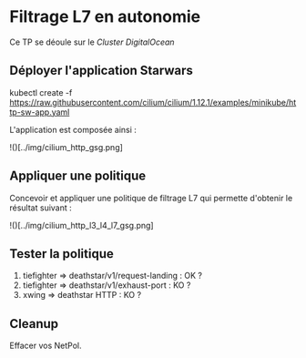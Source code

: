 # Filtrage L7 en autonomie

Ce TP se déoule sur le *Cluster DigitalOcean*

## Déployer l'application Starwars

kubectl create -f https://raw.githubusercontent.com/cilium/cilium/1.12.1/examples/minikube/http-sw-app.yaml

L'application est composée ainsi :

!()[../img/cilium_http_gsg.png]

## Appliquer une politique

Concevoir et appliquer une politique de filtrage L7 qui permette d'obtenir le résultat suivant :  

!()[../img/cilium_http_l3_l4_l7_gsg.png]

## Tester la politique

1) tiefighter => deathstar/v1/request-landing : OK ?
2) tiefighter => deathstar/v1/exhaust-port : KO ?
3) xwing => deathstar HTTP : KO ?

## Cleanup

Effacer vos NetPol.